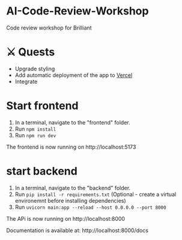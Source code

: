 # AI-Code-Review-Workshop
Code review workshop for Brilliant



# ⚔️ Quests 

- Upgrade styling
- Add automatic deployment of the app to [Vercel](https://vercel.com/)
- Integrate 


# Start frontend

1. In a terminal, navigate to the "frontend" folder. 
2. Run `npm install` 
3. Run `npm run dev`

The frontend is now running on http://localhost:5173


# start backend
1. In a terminal, navigate to the "backend" folder. 
2. Run `pip install -r requirements.txt` (Optional - create a virtual environemnt before installing dependencies)
3. Run `uvicorn main:app --reload --host 0.0.0.0 --port 8000` 

The APi is now running on http://localhost:8000

Documentation is available at: http://localhost:8000/docs